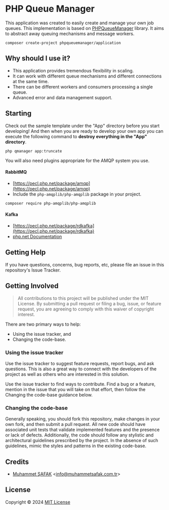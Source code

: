 # PHP Queue Manager

This application was created to easily create and manage your own job queues. This implementation is based on [PHPQueueManager](https://github.com/PHPQueueManager/PHPQueueManager) library. It aims to abstract away queuing mechanisms and message workers.

```
composer create-project phpqueuemanager/application
```

## Why should I use it?

- This application provides tremendous flexibility in scaling.
- It can work with different queue mechanisms and different connections at the same time.
- There can be different workers and consumers processing a single queue.
- Advanced error and data management support.

## Starting

Check out the sample template under the "App" directory before you start developing! And then when you are ready to develop your own app you can execute the following command to **destroy everything in the "App" directory**.

```
php qmanager app:truncate
```

You will also need plugins appropriate for the AMQP system you use.

#### RabbitMQ

- [https://pecl.php.net/package/amqp](https://pecl.php.net/package/amqp)
- Include the `php-amqplib/php-amqplib` package in your project.

```
composer require php-amqplib/php-amqplib
```

#### Kafka

- [https://pecl.php.net/package/rdkafka](https://pecl.php.net/package/rdkafka)
- [php.net Documentation](https://arnaud.le-blanc.net/php-rdkafka-doc/phpdoc/rdkafka.setup.html)


## Getting Help

If you have questions, concerns, bug reports, etc, please file an issue in this repository's Issue Tracker.

## Getting Involved

> All contributions to this project will be published under the MIT License. By submitting a pull request or filing a bug, issue, or feature request, you are agreeing to comply with this waiver of copyright interest.

There are two primary ways to help:

- Using the issue tracker, and
- Changing the code-base.

### Using the issue tracker

Use the issue tracker to suggest feature requests, report bugs, and ask questions. This is also a great way to connect with the developers of the project as well as others who are interested in this solution.

Use the issue tracker to find ways to contribute. Find a bug or a feature, mention in the issue that you will take on that effort, then follow the Changing the code-base guidance below.

### Changing the code-base

Generally speaking, you should fork this repository, make changes in your own fork, and then submit a pull request. All new code should have associated unit tests that validate implemented features and the presence or lack of defects. Additionally, the code should follow any stylistic and architectural guidelines prescribed by the project. In the absence of such guidelines, mimic the styles and patterns in the existing code-base.

## Credits

- [Muhammet ŞAFAK](https://www.muhammetsafak.com.tr) <<info@muhammetsafak.com.tr>>

## License

Copyright &copy; 2024 [MIT License](./LICENSE)